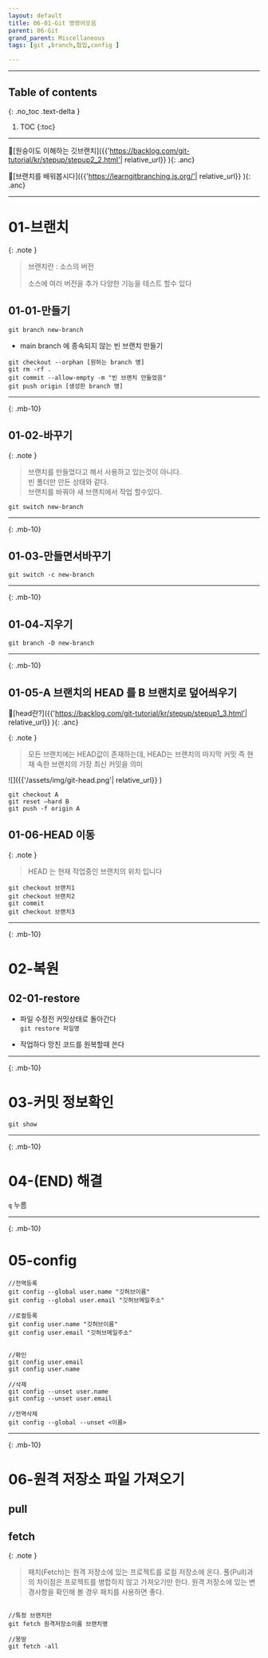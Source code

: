 ```yaml
---
layout: default
title: 06-01-Git 명령어모음
parent: 06-Git
grand_parent: Miscellaneous
tags: [git ,branch,협업,config ]

---
```

 
---
 ## Table of contents
 {: .no_toc .text-delta }

 1. TOC
{:toc}

---

🔗[원숭이도 이해하는 깃브랜치]({{'https://backlog.com/git-tutorial/kr/stepup/stepup2_2.html'| relative_url}} ){: .anc}

🔗[브랜치를 배워봅시다]({{'https://learngitbranching.js.org/'| relative_url}} ){: .anc}

---


# 01-브랜치

{: .note }
> 브랜치란 : 소스의 버전
>
> 소스에 여러 버전을 추가 다양한 기능을 테스트 할수 있다
>

## 01-01-만들기

`git branch new-branch`

+ main branch 에 종속되지 않는 빈 브랜치 만들기

```
git checkout --orphan [원하는 branch 명]
git rm -rf .
git commit --allow-empty -m "빈 브랜치 만들었음"
git push origin [생성한 branch 명]

```


--- 
{: .mb-10}

## 01-02-바꾸기
{: .note }
>브랜치를 만들었다고 해서 사용하고 있는것이 아니다. <br/>
>빈 폴더만 만든 상태와 같다.<br/>
>브랜치를 바꿔야 새 브랜치에서 작업 할수있다.

`git switch new-branch`

---
{: .mb-10}
 
## 01-03-만들면서바꾸기

`git switch -c new-branch`


---
{: .mb-10}
 
## 01-04-지우기

`git branch -D new-branch`


---
{: .mb-10}

## 01-05-A 브랜치의 HEAD 를 B 브랜치로 덮어씌우기

🔗[head란?]({{'https://backlog.com/git-tutorial/kr/stepup/stepup1_3.html'| relative_url}} ){: .anc}

{: .note }
>
>모든 브랜치에는 HEAD값이 존재하는데, HEAD는 브랜치의 마지막 커밋 즉 현재 속한 브랜치의 가장 최신 커밋을 의미
>

![]({{'/assets/img/git-head.png'| relative_url}} )

```
git checkout A
git reset —hard B
git push -f origin A
```


## 01-06-HEAD 이동

{: .note }
> HEAD 는 현재 작업중인 브랜치의 위치 입니다
>

```
git checkout 브랜치1
git checkout 브랜치2
git commit
git checkout 브랜치3
```

---
{: .mb-10}

# 02-복원

## 02-01-restore


- 파일 수정전 커밋상태로 돌아간다 <br/>
  `git restore 파일명`

* 작업하다 망친 코드를 원복할때 쓴다

---
{: .mb-10}

# 03-커밋 정보확인

 `git show`

---
{: .mb-10}

# 04-(END) 해결 

`q` 누름

---
{: .mb-10}


# 05-config

  ```
//전역등록
git config --global user.name "깃허브이름"
git config --global user.email "깃허브메일주소"

//로컬등록
git config user.name "깃허브이름"
git config user.email "깃허브메일주소"


//확인
git config user.email
git config user.name

//삭제
git config --unset user.name
git config --unset user.email

//전역삭제
git config --global --unset <이름>
  ```


---
{: .mb-10}
 
# 06-원격 저장소 파일 가져오기

  ## pull

  ## fetch

{: .note }
>
>패치(Fetch)는 원격 저장소에 있는 프로젝트를 로컬 저장소에 온다. 풀(Pull)과의 차이점은  프로젝트를 병합하지 않고 가져오기만 한다.
>원격 저장소에 있는 변경사항을 확인해 볼 경우 패치를 사용하면 좋다.


```

//특정 브랜치만
git fetch 원격저장소이름 브랜치명

//몽땅
git fetch -all

```